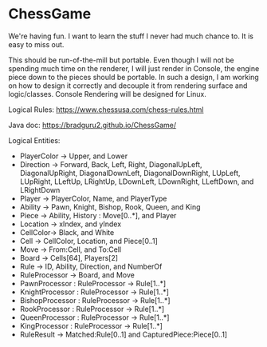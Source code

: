 # ChessGame
We're having fun.  I want to learn the stuff I never had much chance to.  It is easy to miss out.  

This should be run-of-the-mill but portable.  Even though I will not be spending much time on the renderer, I will just render in Console, the engine piece down to the pieces should be portable.  In such a design, I am working on how to design it correctly and decouple it from rendering surface and logic/classes.  Console Rendering will be designed for Linux.

Logical Rules:
https://www.chessusa.com/chess-rules.html

Java doc:
https://bradguru2.github.io/ChessGame/

Logical Entities:
- PlayerColor -> Upper, and Lower
- Direction -> Forward, Back, Left, Right, DiagonalUpLeft, DiagonalUpRight,
DiagonalDownLeft, DiagonalDownRight, LUpLeft, LUpRight, LLeftUp, LRightUp,
LDownLeft, LDownRight, LLeftDown, and LRightDown 
- Player -> PlayerColor, Name, and PlayerType
- Ability -> Pawn, Knight, Bishop, Rook, Queen, and King
- Piece -> Ability, History : Move[0..*], and Player
- Location -> xIndex, and yIndex
- CellColor-> Black, and White
- Cell -> CellColor, Location, and Piece[0..1]
- Move -> From:Cell, and To:Cell 
- Board -> Cells[64], Players[2]
- Rule -> ID, Ability, Direction, and NumberOf
- RuleProcessor -> Board, and Move
- PawnProcessor : RuleProcessor -> Rule[1..*]
- KnightProcessor : RuleProcessor -> Rule[1..*]
- BishopProcessor : RuleProcessor -> Rule[1..*]
- RookProcessor : RuleProcessor -> Rule[1..*]
- QueenProcessor : RuleProcessor -> Rule[1..*]
- KingProcessor : RuleProcessor -> Rule[1..*]
- RuleResult -> Matched:Rule[0..1] and CapturedPiece:Piece[0..1]

